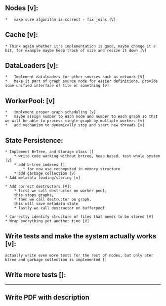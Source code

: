 ## Nodes [v]:
    *   make sure algorithm is correct - fix joins [V]

## Cache [v]:
    * Think again whether it's implementation is good, maybe change it a bit, for example maybe keep track of size and resize it down [V]

## DataLoaders [v]:
    *   Implement dataloaders for other sources such as network [V]
    *   Make it part of graph source node for easier definitions, provide some unified interface of file or something [v]

## WorkerPool: [v]
    *   implement proper graph scheduling [v]
    *   maybe assign number to each node and number to each graph so that we will be able to process single graph by multiple workers [v]
    *   add mechanism to dynamically stop and start new threads [v]


## State Persistence:
    * Implement B+Tree, and Storage class []
        * write code working without b+tree, heap based, test whole system [v]
        * add b-tree indexes []
            * for now use recomputed in memory structure
        * add garbage collection [v] 
    * Add metadata loading/storing [v]

    * Add correct destructors [V]:
        * first we call destructor on worker pool,
        this stops graphs,
        * then we call destructor on graph,
        this will save metadata state
        * lastly we call destructor on bufferpool

    * Correctly identify structure of files that needs to be stored [V]
    * Wrap everything yet another time [V]


## Write tests and make the system actually works [v]:
    actually write even more tests for the rest of nodes, but only ater btree and garbage collection is implemented []

## Write more tests []:
----------------------------------------------------------------------------------------------

## Write PDF with description